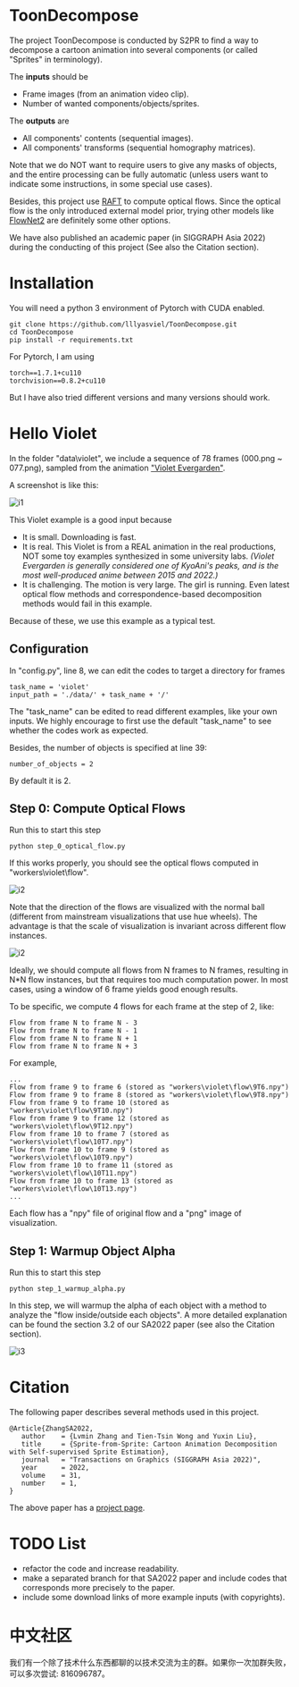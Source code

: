 # ToonDecompose

The project ToonDecompose is conducted by S2PR to find a way to decompose a cartoon animation into several components (or called "Sprites" in terminology). 

The **inputs** should be 

* Frame images (from an animation video clip).
* Number of wanted components/objects/sprites.

The **outputs** are

* All components' contents (sequential images).
* All components' transforms (sequential homography matrices).

Note that we do NOT want to require users to give any masks of objects, and the entire processing can be fully automatic (unless users want to indicate some instructions, in some special use cases).

Besides, this project use [RAFT](https://github.com/princeton-vl/RAFT) to compute optical flows. Since the optical flow is the only introduced external model prior, trying other models like [FlowNet2](https://github.com/NVIDIA/flownet2-pytorch) are definitely some other options.

We have also published an academic paper (in SIGGRAPH Asia 2022) during the conducting of this project (See also the Citation section).

# Installation

You will need a python 3 environment of Pytorch with CUDA enabled.

    git clone https://github.com/lllyasviel/ToonDecompose.git
    cd ToonDecompose
    pip install -r requirements.txt

For Pytorch, I am using

    torch==1.7.1+cu110
    torchvision==0.8.2+cu110

But I have also tried different versions and many versions should work.

# Hello Violet

In the folder "data\violet", we include a sequence of 78 frames (000.png ~ 077.png), sampled from the animation ["Violet Evergarden"](https://www.youtube.com/results?search_query=Violet+Evergarden).

A screenshot is like this:

![i1](github_page/i1.png)

This Violet example is a good input because

* It is small. Downloading is fast.
* It is real. This Violet is from a REAL animation in the real productions, NOT some toy examples synthesized in some university labs. *(Violet Evergarden is generally considered one of KyoAni's peaks, and is the most well-produced anime between 2015 and 2022.)*
* It is challenging. The motion is very large. The girl is running. Even latest optical flow methods and correspondence-based decomposition methods would fail in this example.

Because of these, we use this example as a typical test.

## Configuration

In "config.py", line 8, we can edit the codes to target a directory for frames

    task_name = 'violet'
    input_path = './data/' + task_name + '/'

The "task_name" can be edited to read different examples, like your own inputs. We highly encourage to first use the default "task_name" to see whether the codes work as expected.

Besides, the number of objects is specified at line 39:

    number_of_objects = 2

By default it is 2.

## Step 0: Compute Optical Flows

Run this to start this step

    python step_0_optical_flow.py

If this works properly, you should see the optical flows computed in "workers\violet\flow".

![i2](github_page/i2.png)

Note that the direction of the flows are visualized with the normal ball (different from mainstream visualizations that use hue wheels). The advantage is that the scale of visualization is invariant across different flow instances.

![i2](github_page/n.png)

Ideally, we should compute all flows from N frames to N frames, resulting in N*N flow instances, but that requires too much computation power. In most cases, using a window of 6 frame yields good enough results.

To be specific, we compute 4 flows for each frame at the step of 2, like:

    Flow from frame N to frame N - 3
    Flow from frame N to frame N - 1
    Flow from frame N to frame N + 1
    Flow from frame N to frame N + 3

For example,

    ...
    Flow from frame 9 to frame 6 (stored as "workers\violet\flow\9T6.npy")
    Flow from frame 9 to frame 8 (stored as "workers\violet\flow\9T8.npy")
    Flow from frame 9 to frame 10 (stored as "workers\violet\flow\9T10.npy")
    Flow from frame 9 to frame 12 (stored as "workers\violet\flow\9T12.npy")
    Flow from frame 10 to frame 7 (stored as "workers\violet\flow\10T7.npy")
    Flow from frame 10 to frame 9 (stored as "workers\violet\flow\10T9.npy")
    Flow from frame 10 to frame 11 (stored as "workers\violet\flow\10T11.npy")
    Flow from frame 10 to frame 13 (stored as "workers\violet\flow\10T13.npy")
    ...

Each flow has a "npy" file of original flow and a "png" image of visualization.

## Step 1: Warmup Object Alpha

Run this to start this step

    python step_1_warmup_alpha.py

In this step, we will warmup the alpha of each object with a method to analyze the "flow inside/outside each objects". A more detailed explanation can be found the section 3.2 of our SA2022 paper (see also the Citation section).

![i3](github_page/i3.png)

# Citation

The following paper describes several methods used in this project. 

    @Article{ZhangSA2022,
       author    = {Lvmin Zhang and Tien-Tsin Wong and Yuxin Liu},
       title     = {Sprite-from-Sprite: Cartoon Animation Decomposition with Self-supervised Sprite Estimation},
       journal   = "Transactions on Graphics (SIGGRAPH Asia 2022)",
       year      = 2022,
       volume    = 31,
       number    = 1,
    }

The above paper has a [project page]().

# TODO List

* refactor the code and increase readability.
* make a separated branch for that SA2022 paper and include codes that corresponds more precisely to the paper.
* include some download links of more example inputs (with copyrights).

# 中文社区

我们有一个除了技术什么东西都聊的以技术交流为主的群。如果你一次加群失败，可以多次尝试: 816096787。

